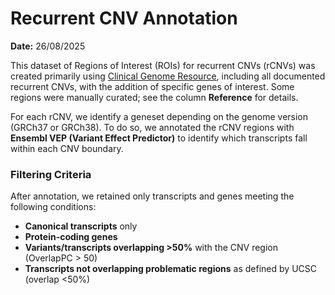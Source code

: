 # Recurrent CNV Annotation

**Date:** 26/08/2025

This dataset of Regions of Interest (ROIs) for recurrent CNVs (rCNVs) was created primarily using [Clinical Genome Resource](https://www.clinicalgenome.org/), including all documented recurrent CNVs, with the addition of specific genes of interest. Some regions were manually curated; see the column **Reference** for details.

For each rCNV, we identify a geneset depending on the genome version (GRCh37 or GRCh38). To do so, we annotated the rCNV regions with **Ensembl VEP (Variant Effect Predictor)** to identify which transcripts fall within each CNV boundary.

### Filtering Criteria

After annotation, we retained only transcripts and genes meeting the following conditions:

* **Canonical transcripts** only
* **Protein-coding genes**
* **Variants/transcripts overlapping >50%** with the CNV region (OverlapPC > 50)
* **Transcripts not overlapping problematic regions** as defined by UCSC (overlap <50%)
